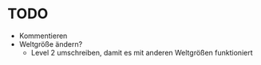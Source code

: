 # TODO

 - Kommentieren
 - Weltgröße ändern?
     - Level 2 umschreiben, damit es mit anderen Weltgrößen funktioniert
